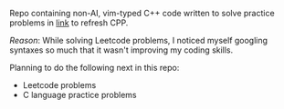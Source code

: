 Repo containing non-AI, vim-typed C++ code written to solve practice problems in [link](https://www.geeksforgeeks.org/cpp/cpp-exercises/) to refresh CPP.

*Reason*: While solving Leetcode problems, I noticed myself googling syntaxes so much that it wasn't improving my coding skills.

Planning to do the following next in this repo:
- Leetcode problems
- C language practice problems
